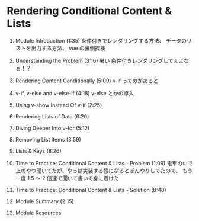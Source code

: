 # Rendering Conditional Content & Lists

1. Module Introduction (1:35)
   条件付きでレンダリングする方法、
   データのリストを出力する方法、
   vue の裏側探検

2. Understanding the Problem (3:16)
   暑い
   条件付きレンダリングしてぇよなぁ！？

3. Rendering Content Conditionally (5:09)
   v-if ってのがあると

4. v-if, v-else and v-else-if (4:18)
   v-else とかの導入

5. Using v-show Instead Of v-if (2:25)

6. Rendering Lists of Data (6:20)

7. Diving Deeper Into v-for (5:12)

8. Removing List Items (3:59)

9. Lists & Keys (8:26)

10. Time to Practice: Conditional Content & Lists - Problem (1:09)
    電車の中で上のやつ聞いてたが、やっぱ実装する段になるとぼんやりしてたので、
    もう一度 1.5 ～ 2 倍速で聞いて書いて身に着けた

11. Time to Practice: Conditional Content & Lists - Solution (8:48)

12. Module Summary (2:15)

13. Module Resources
